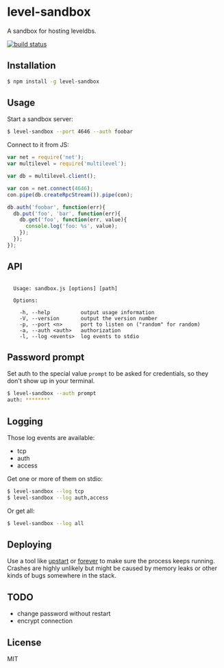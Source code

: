 # level-sandbox

  A sandbox for hosting leveldbs.
  
  [![build status](https://secure.travis-ci.org/juliangruber/level-sandbox.png)](http://travis-ci.org/juliangruber/level-sandbox)

## Installation

```bash
$ npm install -g level-sandbox
```

## Usage

  Start a sandbox server:

```bash
$ level-sandbox --port 4646 --auth foobar
```

  Connect to it from JS:

```js
var net = require('net');
var multilevel = require('multilevel');

var db = multilevel.client();

var con = net.connect(4646);
con.pipe(db.createRpcStream()).pipe(con);

db.auth('foobar', function(err){
  db.put('foo', 'bar', function(err){
    db.get('foo', function(err, value){
      console.log('foo: %s', value);
    });
  });
});
```

## API

```

  Usage: sandbox.js [options] [path]
  
  Options:
  
    -h, --help          output usage information
    -V, --version       output the version number
    -p, --port <n>      port to listen on ("random" for random)
    -a, --auth <auth>   authorization
    -l, --log <events>  log events to stdio

```

## Password prompt

  Set auth to the special value `prompt` to be asked for credentials, so they
  don't show up in your terminal.

```bash
$ level-sandbox --auth prompt
auth: ********
```

## Logging

  Those log events are available:

  - tcp
  - auth
  - access

Get one or more of them on stdio:

```bash
$ level-sandbox --log tcp
$ level-sandbox --log auth,access
```

  Or get all:

```bash
$ level-sandbox --log all
```

## Deploying

  Use a tool like [upstart](http://upstart.ubuntu.com/) or
  [forever](https://github.com/nodejitsu/forever) to make sure the process keeps
  running. Crashes are highly unlikely but might be caused by memory leaks or
  other kinds of bugs somewhere in the stack.

## TODO

  - change password without restart
  - encrypt connection

## License

  MIT
